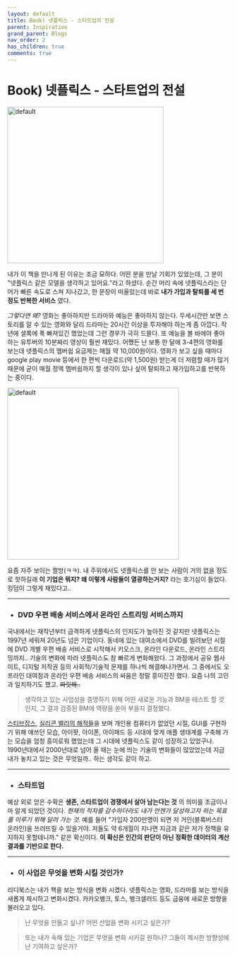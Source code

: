 ```yaml
---
layout: default
title: Book) 넷플릭스 - 스타트업의 전설
parent: Inspiration
grand_parent: Blogs
nav_order: 2
has_children: true
comments: true
---
```


# Book) 넷플릭스 - 스타트업의 전설

<img width="354" alt="default" src="https://user-images.githubusercontent.com/18614517/52902281-00954380-3252-11e9-9054-5ff32b15abb2.png">

내가 이 책을 만나게 된 이유는 조금 묘하다. 어떤 분을 만날 기회가 있었는데, 그 분이 "넷플릭스 같은 모델을 생각하고 있어요."라고 하셨다. 순간 머리 속에 넷플릭스라는 단어가 빠른 속도로 스쳐 지나갔고, 한 문장이 떠올랐는데 바로 **내가 가입과 탈퇴를 세 번 정도 반복한 서비스** 였다.

_그렇다면 왜?_ 영화는 좋아하지만 드라마와 예능은 좋아하지 않는다. 두세시간만 보면 스토리를 알 수 있는 영화와 달리 드라마는 20시간 이상을 투자해야 하는게 좀 아깝다. 작년에 셜록에 푹 빠져있긴 했었는데 그런 경우가 극히 드믈다. 또 예능을 볼 바에야 좋아하는 유투버의 10분짜리 영상이 훨씬 재밌다. 어쨌든 난 보통 한 달에 3-4편의 영화를 보는데 넷플릭스의 멤버쉽 요금제는 매월 약 10,000원이다. 영화가 보고 싶을 때마다 google play movie 등에서 한 편씩 다운로드(약 1,500원) 받는게 더 저렴할 때가 많기 때문에 굳이 매월 정액 멤버쉽까지 할 생각이 있나 싶어 탈퇴하고 재가입하고를 반복하는 중이다.

<img width="389" alt="default" src="https://user-images.githubusercontent.com/18614517/52902187-ee66d580-3250-11e9-8260-ab3c6f8315d9.png">

요즘 자주 보이는 짤방(ㅋㅋ). 내 주위에서도 넷플릭스를 안 보는 사람이 거의 없을 정도로 핫하길래 **이 기업은 뭐지? 왜 이렇게 사람들이 열광하는거지?** 라는 호기심이 들었다. 킹덤이 그렇게 재밌다고..

---

- ### DVD 우편 배송 서비스에서 온라인 스트리밍 서비스까지

국내에서는 재작년부터 급격하게 넷플릭스의 인지도가 높아진 것 같지만 넷플릭스는 1997년 세워져 20년도 넘은 기업이다. 동네에 있는 대여소에서 DVD를 빌려보던 시절에 DVD 개별 우편 배송 서비스로 시작해서 키오스크, 온라인 다운로드, 온라인 스트리밍까지.. 기술의 변화에 따라 넷플릭스도 참 빠르게 변화해왔다. 그 과정에서 공유 웹사이트, 디지털 저작권 등의 사회적/기술적 문제를 하나씩 해결해나가면서. 그 중에서도 오프라인 대여점과 온라인 우편 배송 서비스의 싸움은 정말 흥미진진 했다. 요즘 나의 고민과 일치하기도 했고. ~~짜릿해..~~

> 생각하고 있는 사업성을 증명하기 위해 어떤 새로운 기능과 BM을 테스트 할 것인지, 그 결과 검증된 BM에 역량을 쏟아 부을지 결정했다.

[스티브잡스](https://ridibooks.com/v2/Detail?id=509000474&_s=instant&_q=%EC%8A%A4%ED%8B%B0%EB%B8%8C%EC%9E%A1%EC%8A%A4), [실리콘 밸리의 해적들](https://movie.daum.net/moviedb/main?movieId=30849)을 보며 개인용 컴퓨터가 없었던 시절, GUI를 구현하기 위해 애쓰던 모습, 아이팟, 아이폰, 아이패드 등 시대에 맞게 애플 생태계를 구축해 가는 모습을 엄청 흥미로워 했었는데 그 시대에 넷플릭스도 같이 성장하고 있었구나. 1990년대에서 2000년대로 넘어 올 때는 눈에 띄는 기술의 변화들이 많았었는데 지금 내가 놓치고 있는 것은 무엇일까.. 하는 생각도 같이 하고.

---

- ### 스타트업

예상 외로 얻은 수확은 **생존, 스타트업이 경쟁에서 살아 남는다는 것** 의 의미를 조금이나마 알게 되었던 것이다. _현재의 적자를 감수하더라도 내가 언젠가 달성하고자 하는 목표를 이루기 위해 달려 가는 것._ 예를 들어 "가입자 200만명이 되면 저 거인(블록버스터 온라인)을 쓰러뜨릴 수 있을거야. 저들도 약 6개월이 지나면 지금과 같은 저가 정책을 유지하지 못할테니까." 같은 확신이다. **이 확신은 인간의 판단이 아닌 정확한 데이터의 계산 결과를 기반으로 한다.**

---

- ### 이 사업은 무엇을 변화 시킬 것인가?

리디북스는 내가 책을 보는 방식을 변화 시켰다. 넷플릭스는 영화, 드라마를 보는 방식을 새롭게 제시하고 변화시켰다. 카카오뱅크, 토스, 뱅크샐러드 등도 금융에 새로운 방향을 불러오고 있다.

> 난 무엇을 만들고 싶나? 어떤 산업을 변화 시키고 싶은가?

> 또는 내가 속해 있는 기업은 무엇을 변화 시키길 원하나? 그들이 제시한 방향성에 난 기여하고 싶은가?
